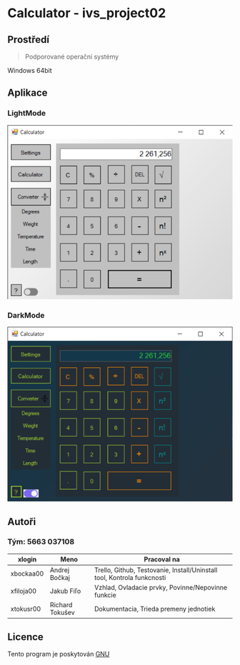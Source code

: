 # Calculator - ivs_project02

## Prostředí
> Podporované operační systémy

Windows 64bit

## Aplikace

### LightMode

![Kal1](Documentation/images/Kal1.png)

### DarkMode

![Kal2](Documentation/images/Kal2.png)

## Autoři
### Tým: 5663 037108
| xlogin | Meno | Pracoval na |
| --- | --- | --- |
| xbockaa00 | Andrej Bočkaj | Trello, Github, Testovanie, Install/Uninstall tool, Kontrola funkcnosti |
| xfiloja00 | Jakub Fiľo | Vzhlad, Ovladacie prvky, Povinne/Nepovinne funkcie | 
| xtokusr00 | Richard Tokušev | Dokumentacia, Trieda premeny jednotiek |

## Licence
Tento program je poskytován [GNU](https://www.gnu.org/licenses/)

